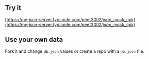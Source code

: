 ## Try it

[https://my-json-server.typicode.com/peet3002/json_mock_cpk](https://my-json-server.typicode.com/peet3002/json_mock_cpk)

## Use your own data

Fork it and change `db.json` values or create a repo with a `db.json` file.
